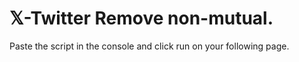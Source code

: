 # 𝕏-Twitter Remove non-mutual.

Paste the script in the console and click run on your following page.
